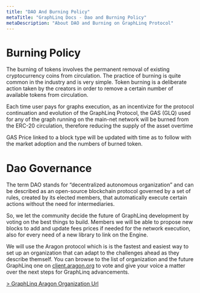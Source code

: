 ```yaml
---
title: "DAO And Burning Policy"
metaTitle: "GraphLinq Docs - Dao and Burning Policy"
metaDescription: "About DAO and Burning on GraphLinq Protocol"
---
```



# Burning Policy

The burning of tokens involves the permanent removal of existing cryptocurrency coins from circulation. The practice of burning is quite common in the industry and is very simple. Token burning is a deliberate action taken by the creators in order to remove a certain number of available tokens from circulation.

Each time user pays for graphs execution, as an incentivize for the protocol continuation and evolution of the GraphLinq Protocol,
the GAS (GLQ) used for any of the graph running on the main-net network will be burned from the ERC-20 circulation, therefore reducing the supply of the asset overtime

GAS Price linked to a block type will be updated with time as to follow with the market adoption and the numbers of burned token.


# Dao Governance

The term DAO stands for “decentralized autonomous organization” and can be described as an open-source blockchain protocol governed by a set of rules, created by its elected members, that automatically execute certain actions without the need for intermediaries.

So, we let the community decide the future of GraphLinq development by voting on the best things to build.
Members we will be able to propose new blocks to add and update fees prices if needed for the network execution,
also for every need of a new library to link on the Engine.

We will use the Aragon protocol which is is the fastest and easiest way to set up an organization that can adapt to the challenges ahead as they describe themself.
You can browse to the list of organization and the future GraphLinq one on <a href="https://client.aragon.org/#/">client.aragon.org</a> to vote and give your
voice a matter over the next steps for GraphLinq advancements.

<a href="https://client.aragon.org/#/">> GraphLinq Aragon Organization Url</a>